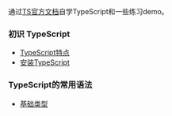通过[TS官方文档](<https://www.tslang.cn/docs/home.html>)自学TypeScript和一些练习demo。



### 初识 TypeScript

+ [TypeScript特点](<https://github.com/youngle316/ts_demo/blob/master/docs/introduction/introduction.md>)
+ [安装TypeScript](<https://github.com/youngle316/ts_demo/blob/master/docs/introduction/introduction.md>)



### TypeScript的常用语法

+ [基础类型](<https://github.com/youngle316/ts_demo/blob/master/docs/type/type.md>)


